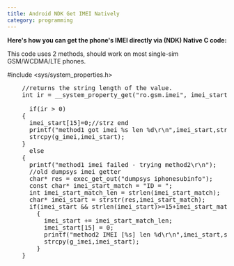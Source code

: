 ```yaml
---
title: Android NDK Get IMEI Natively
category: programming
---
```


**Here's how you can get the phone's IMEI directly via (NDK) Native C code:**

This code uses 2 methods, should work on most single-sim GSM/WCDMA/LTE phones.

  #include <sys/system_properties.h>

<pre>
	//returns the string length of the value.
	int ir = __system_property_get("ro.gsm.imei", imei_start);           
	
      if(ir > 0)
	{
	  imei_start[15]=0;//strz end      
	  printf("method1 got imei %s len %d\r\n",imei_start,strlen(imei_start));
	  strcpy(g_imei,imei_start);
	}
      else
	{
	  printf("method1 imei failed - trying method2\r\n");
	  //old dumpsys imei getter
	  char* res = exec_get_out("dumpsys iphonesubinfo");  
	  const char* imei_start_match = "ID = ";
	  int imei_start_match_len = strlen(imei_start_match);
	  char* imei_start = strstr(res,imei_start_match);
	  if(imei_start && strlen(imei_start)>=15+imei_start_match_len)
	    {
	      imei_start += imei_start_match_len;
	      imei_start[15] = 0;
	      printf("method2 IMEI [%s] len %d\r\n",imei_start,strlen(imei_start));
	      strcpy(g_imei,imei_start);
	    }
	}      
</pre>
